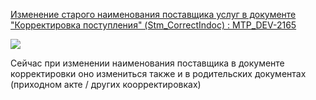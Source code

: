 
[Изменение старого наименования поставщика услуг в документе "Корректировка поступления" (Stm_CorrectIndoc) : MTP_DEV-2165](https://yt.surgutneftegas.ru:4443/issue/MTP_DEV-2165)

![](msedge_9hXkqXD0IH.png)

Сейчас при изменении наименования поставщика в документе корректировки оно измениться также и в родительских документах (приходном акте / других коорректировках)